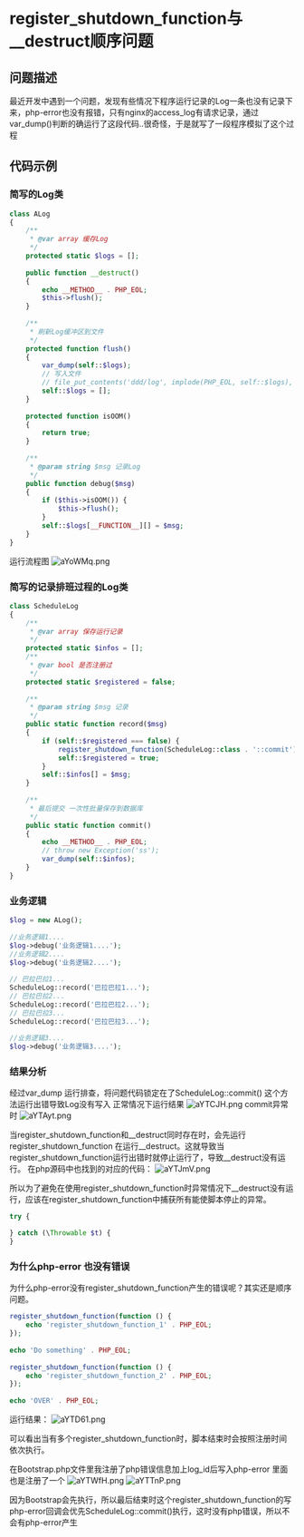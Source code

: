 # register_shutdown_function与__destruct顺序问题

## 问题描述
最近开发中遇到一个问题，发现有些情况下程序运行记录的Log一条也没有记录下来，php-error也没有报错，只有nginx的access_log有请求记录，通过var_dump()判断的确运行了这段代码..很奇怪，于是就写了一段程序模拟了这个过程

## 代码示例
### 简写的Log类
```php
class ALog
{
    /**
     * @var array 缓存Log
     */
    protected static $logs = [];
 
    public function __destruct()
    {
        echo __METHOD__ . PHP_EOL;
        $this->flush();
    }
 
    /**
     * 刷新Log缓冲区到文件
     */
    protected function flush()
    {
        var_dump(self::$logs);
        // 写入文件
        // file_put_contents('ddd/log', implode(PHP_EOL, self::$logs), FILE_APPEND);
        self::$logs = [];
    }
 
    protected function isOOM()
    {
        return true;
    }
 
    /**
     * @param string $msg 记录Log
     */
    public function debug($msg)
    {
        if ($this->isOOM()) {
            $this->flush();
        }
        self::$logs[__FUNCTION__][] = $msg;
    }
}
```

运行流程图
![aYoWMq.png](https://s1.ax1x.com/2020/08/02/aYoWMq.png)

### 简写的记录排班过程的Log类
```php
class ScheduleLog
{
    /**
     * @var array 保存运行记录
     */
    protected static $infos = [];
    /**
     * @var bool 是否注册过
     */
    protected static $registered = false;
 
    /**
     * @param string $msg 记录
     */
    public static function record($msg)
    {
        if (self::$registered === false) {
            register_shutdown_function(ScheduleLog::class . '::commit');
            self::$registered = true;
        }
        self::$infos[] = $msg;
    }
 
    /**
     * 最后提交 一次性批量保存到数据库
     */
    public static function commit()
    {
        echo __METHOD__ . PHP_EOL;
        // throw new Exception('ss');
        var_dump(self::$infos);
    }
}
```

### 业务逻辑
```php
$log = new ALog();
 
//业务逻辑1....
$log->debug('业务逻辑1....');
//业务逻辑2....
$log->debug('业务逻辑2....');
 
// 巴拉巴拉1...
ScheduleLog::record('巴拉巴拉1...');
// 巴拉巴拉2...
ScheduleLog::record('巴拉巴拉2...');
// 巴拉巴拉3...
ScheduleLog::record('巴拉巴拉3...');
 
//业务逻辑3....
$log->debug('业务逻辑3....');
```
### 结果分析
经过var_dump 运行排查，将问题代码锁定在了ScheduleLog::commit() 这个方法运行出错导致Log没有写入
正常情况下运行结果
![aYTCJH.png](https://s1.ax1x.com/2020/08/02/aYTCJH.png)
commit异常时
![aYTAyt.png](https://s1.ax1x.com/2020/08/02/aYTAyt.png)

当register_shutdown_function和__destruct同时存在时，会先运行register_shutdown_function 在运行__destruct。这就导致当register_shutdown_function运行出错时就停止运行了，导致__destruct没有运行。
在php源码中也找到的对应的代码：
![aYTJmV.png](https://s1.ax1x.com/2020/08/02/aYTJmV.png)

所以为了避免在使用register_shutdown_function时异常情况下__destruct没有运行，应该在register_shutdown_function中捕获所有能使脚本停止的异常。
```php
try {

} catch (\Throwable $t) {
}
```
### 为什么php-error 也没有错误
为什么php-error没有register_shutdown_function产生的错误呢？其实还是顺序问题。
```php
register_shutdown_function(function () {
    echo 'register_shutdown_function_1' . PHP_EOL;
});
 
echo 'Do something' . PHP_EOL;
 
register_shutdown_function(function () {
    echo 'register_shutdown_function_2' . PHP_EOL;
});
 
echo 'OVER' . PHP_EOL;
```
运行结果：
![aYTD61.png](https://s1.ax1x.com/2020/08/02/aYTD61.png)

可以看出当有多个register_shutdown_function时，脚本结束时会按照注册时间依次执行。



在Bootstrap.php文件里我注册了php错误信息加上log_id后写入php-error 里面也是注册了一个
![aYTWfH.png](https://s1.ax1x.com/2020/08/02/aYTWfH.png)
![aYTTnP.png](https://s1.ax1x.com/2020/08/02/aYTTnP.png)

因为Bootstrap会先执行，所以最后结束时这个register_shutdown_function的写php-error回调会优先ScheduleLog::commit()执行，这时没有php错误，所以不会有php-error产生